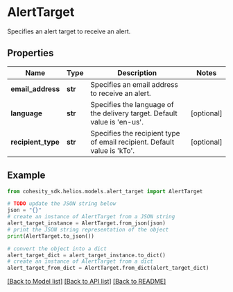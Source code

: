 # AlertTarget

Specifies an alert target to receive an alert.

## Properties

Name | Type | Description | Notes
------------ | ------------- | ------------- | -------------
**email_address** | **str** | Specifies an email address to receive an alert. | 
**language** | **str** | Specifies the language of the delivery target. Default value is &#39;en-us&#39;. | [optional] 
**recipient_type** | **str** | Specifies the recipient type of email recipient. Default value is &#39;kTo&#39;. | [optional] 

## Example

```python
from cohesity_sdk.helios.models.alert_target import AlertTarget

# TODO update the JSON string below
json = "{}"
# create an instance of AlertTarget from a JSON string
alert_target_instance = AlertTarget.from_json(json)
# print the JSON string representation of the object
print(AlertTarget.to_json())

# convert the object into a dict
alert_target_dict = alert_target_instance.to_dict()
# create an instance of AlertTarget from a dict
alert_target_from_dict = AlertTarget.from_dict(alert_target_dict)
```
[[Back to Model list]](../README.md#documentation-for-models) [[Back to API list]](../README.md#documentation-for-api-endpoints) [[Back to README]](../README.md)


